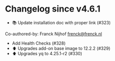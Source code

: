 # Changelog since v4.6.1
- 📚 Update installation doc with proper link (#323)

Co-authored-by: Franck Nijhof <frenck@frenck.nl> 
- Add Health Checks (#328) 
- ⬆️ Upgrades add-on base image to 12.2.2 (#329) 
- ⬆️ Upgrades yq to 4.25.1-r2 (#330) 
